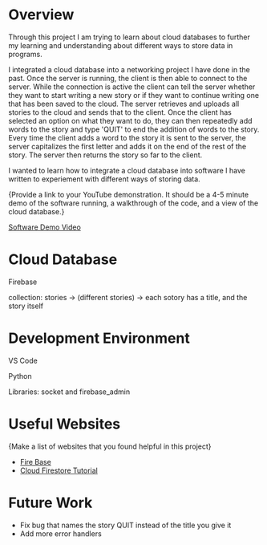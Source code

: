 # Overview

Through this project I am trying to learn about cloud databases to further my learning and understanding about different ways to store data in programs.

I integrated a cloud database into a networking project I have done in the past. Once the server is running, the client is then able to connect to the server. While the connection is active the client can tell the server whether they want to start writing a new story or if they want to continue writing one that has been saved to the cloud. The server retrieves and uploads all stories to the cloud and sends that to the client. Once the client has selected an option on what they want to do, they can then repeatedly add words to the story and type 'QUIT' to end the addition of words to the story. Every time the client adds a word to the story it is sent to the server, the server capitalizes the first letter and adds it on the end of the rest of the story. The server then returns the story so far to the client.

I wanted to learn how to integrate a cloud database into software I have written to experiement with different ways of storing data.

{Provide a link to your YouTube demonstration.  It should be a 4-5 minute demo of the software running, a walkthrough of the code, and a view of the cloud database.}

[Software Demo Video](http://youtube.link.goes.here)

# Cloud Database

Firebase

collection: stories -> (different stories) -> each sotory has a title, and the story itself

# Development Environment

VS Code

Python

Libraries: socket and firebase_admin
# Useful Websites

{Make a list of websites that you found helpful in this project}
* [Fire Base](https://console.firebase.google.com/)
* [Cloud Firestore Tutorial](https://firebase.google.com/docs/firestore)

# Future Work

* Fix bug that names the story QUIT instead of the title you give it
* Add more error handlers